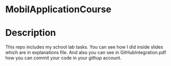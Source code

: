 # MobilApplicationCourse

# Description 
This repo includes my school lab tasks. You can see how I did inside slides which are in explanations file. And also you can see in GitHubIntegration.pdf how you can commit your code in your githup account.
